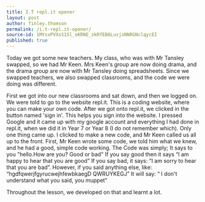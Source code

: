 ```yaml
---
title: I.T repl.it opener
layout: post
author: finley.thomson
permalink: /i.t-repl.it-opener/
source-id: 1MYsxPVXsS1Sl_oKRNE_zkRfEB6LusjxNNRGNclqycEI
published: true
---
```

Today we got some new teachers. My class, who was with Mr Tansley swapped, so we had Mr Keen. Mrs Keen's group are now doing drama, and the drama group are now with Mr Tansley doing spreadsheets. Since we swapped teachers, we also swapped classrooms, and the code we were doing was different.

First we got into our new classrooms and sat down, and then we logged on. We were told to go to the website repl.it. This is a coding website, where you can make your own code. After we got onto repl.it, we clicked in the button named 'sign in'. This helps you sign into the website. I pressed Google and it came up with my google account and everything I had done in repl.it, when we did it in Year 7 or Year 8 (I do not remember which). Only one thing came up. I clicked to make a new code, and Mr Keen called us all up to the front. First, Mr Keen wrote some code, we told him what we knew, and he had a good, simple code working. The Code was simply; It says to you "hello.How are you? Good or bad" If you say good then it says “I am happy to hear that you are good” If you say bad, it says: “I am sorry to hear that you are bad”. However, if you said anything else, like: “hgdfqwerjfgyrucwejhfewbkaegD QWRUYKEGJ” It will say: “ I don't understand what you said, you muppet”

Throughout the lesson, we developed on that and learnt a lot.

